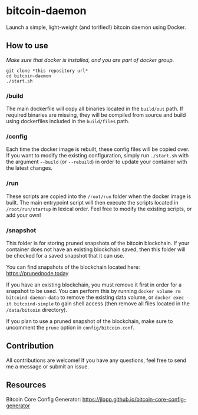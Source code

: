 # bitcoin-daemon

Launch a simple, light-weight (and torified!) bitcoin daemon using Docker.

## How to use

*Make sure that docker is installed, and you are part of docker group.*

```
git clone *this repository url*
cd bitcoin-daemon
./start.sh
```
### /build

The main dockerfile will copy all binaries located in the `build/out` path. If required binaries are missing, they will be compiled from source and build using dockerfiles included in the `build/files` path.

### /config

Each time the docker image is rebuilt, these config files will be copied over. If you want to modify the existing configuration, simply run `./start.sh` with the argument `--build` (or `--rebuild`) in order to update your container with the latest changes.

### /run

These scripts are copied into the `/root/run` folder when the docker image is built. The main entrypoint script will then execute the scripts located in `/root/run/startup` in lexical order. Feel free to modify the existing scripts, or add your own!

### /snapshot

This folder is for storing pruned snapshots of the bitcoin blockchain. If your container does not have an existing blockchain saved, then this folder will be checked for a saved snapshot that it can use.

You can find snapshots of the blockchain located here:
https://prunednode.today

If you have an existing blockchain, you must remove it first in order for a snapshot to be used. You can perform this by running `docker volume rm bitcoind-daemon-data` to remove the existing data volume, or `docker exec -it bitcoind-simple` to gain shell access (then remove all files located in the `/data/bitcoin` directory).

If you plan to use a pruned snapshot of the blockchain, make sure to uncomment the `prune` option in `config/bitcoin.conf`.

## Contribution

All contributions are welcome! If you have any questions, feel free to send me a message or submit an issue.

## Resources

Bitcoin Core Config Generator:
https://jlopp.github.io/bitcoin-core-config-generator
